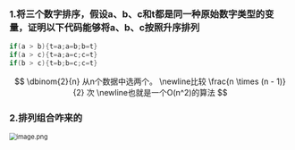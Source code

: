 ### 1.将三个数字排序，假设a、b、c和t都是同一种原始数字类型的变量，证明以下代码能够将a、b、c按照升序排列

```java
if(a > b){t=a;a=b;b=t}
if(a > c){t=a;a=c;c=t}
if(b > c){t=b;b=c;c=t}
```

$$
\dbinom{2}{n} 从n个数据中选两个。
\newline比较 \frac{n \times (n - 1)}{2} 次
\newline也就是一个O(n^2)的算法
$$

### 2.排列组合咋来的

<img src="https://s2.loli.net/2025/07/29/GsxzkAuRJ5Ybp3O.png" alt="image.png" style="zoom: 80%;" />

